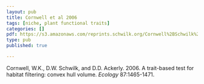 ```yaml
---
layout: pub
title: Cornwell et al 2006
tags: [niche, plant functional traits]
categories: []
pdf: https://s3.amazonaws.com/reprints.schwilk.org/Cornwell%2BSchwilk%2Betal-2006_convex_hulls.pdf
type: pub
published: true

---
```


Cornwell, W.K., D.W. Schwilk, and D.D. Ackerly. 2006. A trait-based test for habitat filtering: convex hull volume. *Ecology* 87:1465-1471.
